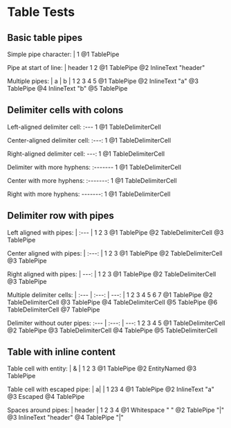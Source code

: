 # Table Tests

## Basic table pipes

Simple pipe character:
|
1
@1 TablePipe

Pipe at start of line:
| header
1 2
@1 TablePipe
@2 InlineText "header"

Multiple pipes:
| a | b |
1 2 3 4 5
@1 TablePipe
@2 InlineText "a"
@3 TablePipe
@4 InlineText "b"
@5 TablePipe

## Delimiter cells with colons

Left-aligned delimiter cell:
:---
1
@1 TableDelimiterCell

Center-aligned delimiter cell:
:---:
1
@1 TableDelimiterCell

Right-aligned delimiter cell:
---:
1
@1 TableDelimiterCell

Delimiter with more hyphens:
:-------
1
@1 TableDelimiterCell

Center with more hyphens:
:-------:
1
@1 TableDelimiterCell

Right with more hyphens:
-------:
1
@1 TableDelimiterCell

## Delimiter row with pipes

Left aligned with pipes:
| :--- |
1 2    3
@1 TablePipe
@2 TableDelimiterCell
@3 TablePipe

Center aligned with pipes:
| :---: |
1 2     3
@1 TablePipe
@2 TableDelimiterCell
@3 TablePipe

Right aligned with pipes:
| ---: |
1 2    3
@1 TablePipe
@2 TableDelimiterCell
@3 TablePipe

Multiple delimiter cells:
| :--- | :---: | ---: |
1 2    3 4     5 6    7
@1 TablePipe
@2 TableDelimiterCell
@3 TablePipe
@4 TableDelimiterCell
@5 TablePipe
@6 TableDelimiterCell
@7 TablePipe

Delimiter without outer pipes:
:--- | :---: | ---:
1    2 3     4 5
@1 TableDelimiterCell
@2 TablePipe
@3 TableDelimiterCell
@4 TablePipe
@5 TableDelimiterCell

## Table with inline content

Table cell with entity:
| &amp; |
1 2     3
@1 TablePipe
@2 EntityNamed
@3 TablePipe

Table cell with escaped pipe:
| a\| |
1 23  4
@1 TablePipe
@2 InlineText "a"
@3 Escaped
@4 TablePipe

Spaces around pipes:
  |  header  |
1 2  3       4
@1 Whitespace "  "
@2 TablePipe "|"
@3 InlineText "header"
@4 TablePipe "|"
